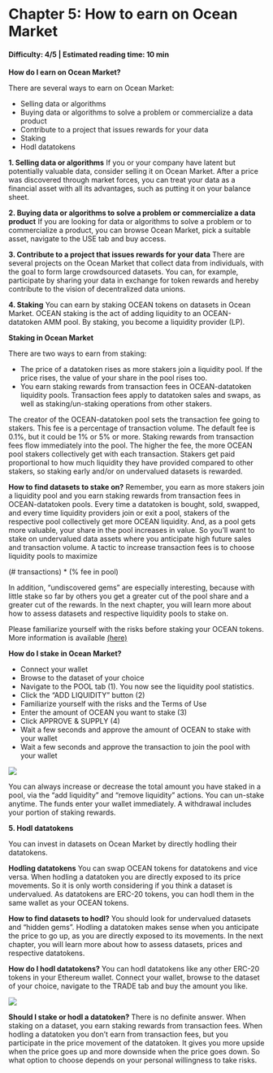 # Chapter 5: How to earn on Ocean Market

#### Difficulty: **4/5** \| Estimated reading time: **10 min**

<dialog character="squid">“There is plenty of food to go around in the Ocean, but finding a sustainable food source is not an easy task.”</dialog>

**How do I earn on Ocean Market?**

There are several ways to earn on Ocean Market:

- Selling data or algorithms
- Buying data or algorithms to solve a problem or commercialize a data product
- Contribute to a project that issues rewards for your data
- Staking
- Hodl datatokens

**1. Selling data or algorithms** If you or your company have latent but potentially valuable data, consider selling it on Ocean Market. After a price was discovered through market forces, you can treat your data as a financial asset with all its advantages, such as putting it on your balance sheet. 

**2. Buying data or algorithms to solve a problem or commercialize a data product** If you are looking for data or algorithms to solve a problem or to commercialize a product, you can browse Ocean Market, pick a suitable asset, navigate to the USE tab and buy access.

**3. Contribute to a project that issues rewards for your data** There are several projects on the Ocean Market that collect data from individuals, with the goal to form large crowdsourced datasets. You can, for example, participate by sharing your data in exchange for token rewards and hereby contribute to the vision of decentralized data unions.

**4. Staking** You can earn by staking OCEAN tokens on datasets in Ocean Market. 
OCEAN staking is the act of adding liquidity to an OCEAN-datatoken AMM pool. By staking, you become a liquidity provider (LP). 

**Staking in Ocean Market**

There are two ways to earn from staking: 

- The price of a datatoken rises as more stakers join a liquidity pool. If the price rises, the value of your share in the pool rises too. 
- You earn staking rewards from transaction fees in OCEAN-datatoken liquidity pools. Transaction fees apply to datatoken sales and swaps, as well as staking/un-staking operations from other stakers.

The creator of the OCEAN-datatoken pool sets the transaction fee going to stakers. This fee is a percentage of transaction volume. The default fee is 0.1%, but it could be 1% or 5% or more. Staking rewards from transaction fees flow immediately into the pool. The higher the fee, the more OCEAN pool stakers collectively get with each transaction. Stakers get paid proportional to how much liquidity they have provided compared to other stakers, so staking early and/or on undervalued datasets is rewarded.

**How to find datasets to stake on?**
Remember, you earn as more stakers join a liquidity pool and you earn staking rewards from transaction fees in OCEAN-datatoken pools. Every time a datatoken is bought, sold, swapped, and every time liquidity providers join or exit a pool, stakers of the respective pool collectively get more OCEAN liquidity. And, as a pool gets more valuable, your share in the pool increases in value. So you’ll want to stake on undervalued data assets where you anticipate high future sales and transaction volume. A tactic to increase transaction fees is to choose liquidity pools to maximize 

(# transactions) * (% fee in pool)

In addition, “undiscovered gems” are especially interesting, because with little stake so far by others you get a greater cut of the pool share and a greater cut of the rewards. In the next chapter, you will learn more about how to assess datasets and respective liquidity pools to stake on.

Please familiarize yourself with the risks before staking your OCEAN tokens. More information is available <a href=" https://blog.oceanprotocol.com/on-staking-on-data-in-ocean-market-3d8e09eb0a13" target="_blank">(here)</a>

**How do I stake in Ocean Market?**

- Connect your wallet
- Browse to the dataset of your choice
- Navigate to the POOL tab (1). You now see the liquidity pool statistics.
- Click the “ADD LIQUIDITY” button (2)
- Familiarize yourself with the risks and the Terms of Use
- Enter the amount of OCEAN you want to stake (3)
- Click APPROVE & SUPPLY (4)
- Wait a few seconds and approve the amount of OCEAN to stake with your wallet
- Wait a few seconds and approve the transaction to join the pool with your wallet

<img src="/images/defi/chapter_5_0.jpg" />

You can always increase or decrease the total amount you have staked in a pool, via the “add liquidity” and “remove liquidity” actions. You can un-stake anytime. The funds enter your wallet immediately. A withdrawal includes your portion of staking rewards.

**5. Hodl datatokens**

You can invest in datasets on Ocean Market by directly hodling their datatokens.

**Hodling datatokens**
You can swap OCEAN tokens for datatokens and vice versa. When hodling a datatoken you are directly exposed to its price movements. So it is only worth considering if you think a dataset is undervalued. As datatokens are ERC-20 tokens, you can hodl them in the same wallet as your OCEAN tokens. 

**How to find datasets to hodl?**
You should look for undervalued datasets and “hidden gems”. Hodling a datatoken makes sense when you anticipate the price to go up, as you are directly exposed to its movements. In the next chapter, you will learn more about how to assess datasets, prices and respective datatokens.

**How do I hodl datatokens?**
You can hodl datatokens like any other ERC-20 tokens in your Ethereum wallet. Connect your wallet, browse to the dataset of your choice, navigate to the TRADE tab and buy the amount you like.

<img src="/images/defi/chapter_5_1.jpg" />

**Should I stake or hodl a datatoken?**
There is no definite answer. When staking on a dataset, you earn staking rewards from transaction fees. When hodling a datatoken you don’t earn from transaction fees, but you participate in the price movement of the datatoken. It gives you more upside when the price goes up and more downside when the price goes down. So what option to choose depends on your personal willingness to take risks.